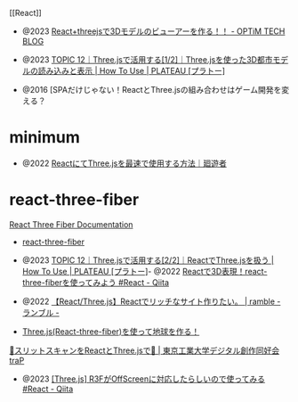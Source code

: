 [[React]]

- @2023 [React+threejsで3Dモデルのビューアーを作る！！ - OPTiM TECH BLOG](https://tech-blog.optim.co.jp/entry/2023/08/28/100000)
- @2023 [TOPIC 12｜Three.jsで活用する[1/2]｜Three.jsを使った3D都市モデルの読み込みと表示 | How To Use | PLATEAU [プラトー]](https://www.mlit.go.jp/plateau/learning/tpc12-1/)


- @2016 [SPAだけじゃない！ReactとThree.jsの組み合わせはゲーム開発を変える？[](https://ascii.jp/elem/000/001/246/1246809/)

# minimum
- @2022 [ReactにてThree.jsを最速で使用する方法｜廻遊者](https://kaiyuusya.jp/webLog/article/threejs-first-time)

# react-three-fiber
[React Three Fiber Documentation](https://docs.pmnd.rs/react-three-fiber/getting-started/introduction)

- [react-three-fiber](https://github.com/pmndrs/react-three-fiber)

- @2023 [TOPIC 12｜Three.jsで活用する[2/2]｜ReactでThree.jsを扱う | How To Use | PLATEAU [プラトー]](https://www.mlit.go.jp/plateau/learning/tpc12-2/)- @2022 [Reactで3D表現！react-three-fiberを使ってみよう #React - Qiita](https://qiita.com/naberyo34/items/181f817ddd38c74dbc76)
- @2022 [【React/Three.js】Reactでリッチなサイト作りたい。 | ramble - ランブル -](https://ramble.impl.co.jp/2251/)

- [Three.js(React-three-fiber)を使って地球を作る！](https://zenn.dev/wadayuki/articles/049d1c13498ac9)

[🧬スリットスキャンをReactとThree.jsで🧬 | 東京工業大学デジタル創作同好会traP](https://trap.jp/post/1841/)

- @2023 [[Three.js] R3FがOffScreenに対応したらしいので使ってみる #React - Qiita](https://qiita.com/osakasho/items/493353e1925d1a1c91f3)

